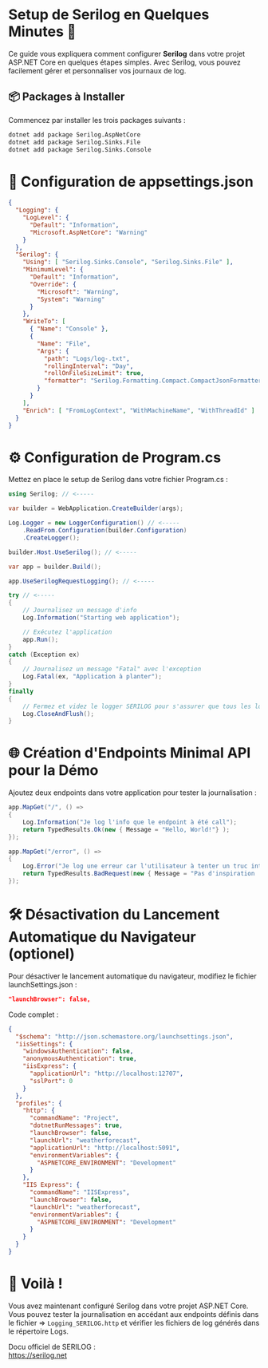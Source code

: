 # Setup de Serilog en Quelques Minutes 🚀

Ce guide vous expliquera comment configurer **Serilog** dans votre projet ASP.NET Core en quelques étapes simples. Avec Serilog, vous pouvez facilement gérer et personnaliser vos journaux de log.

## 📦 Packages à Installer

Commencez par installer les trois packages suivants :

```bash
dotnet add package Serilog.AspNetCore
dotnet add package Serilog.Sinks.File
dotnet add package Serilog.Sinks.Console
```


# 🔧 Configuration de appsettings.json

```json
{
  "Logging": {
    "LogLevel": {
      "Default": "Information",
      "Microsoft.AspNetCore": "Warning"
    }
  },
  "Serilog": {
    "Using": [ "Serilog.Sinks.Console", "Serilog.Sinks.File" ],
    "MinimumLevel": {
      "Default": "Information",
      "Override": {
        "Microsoft": "Warning",
        "System": "Warning"
      }
    },
    "WriteTo": [
      { "Name": "Console" },
      {
        "Name": "File",
        "Args": {
          "path": "Logs/log-.txt",
          "rollingInterval": "Day",
          "rollOnFileSizeLimit": true,
          "formatter": "Serilog.Formatting.Compact.CompactJsonFormatter, Serilog.Formatting.Compact"
        }
      }
    ],
    "Enrich": [ "FromLogContext", "WithMachineName", "WithThreadId" ]
  }
}
```

# ⚙️ Configuration de Program.cs
Mettez en place le setup de Serilog dans votre fichier Program.cs :

```c#
using Serilog; // <-----

var builder = WebApplication.CreateBuilder(args);

Log.Logger = new LoggerConfiguration() // <-----
    .ReadFrom.Configuration(builder.Configuration)
    .CreateLogger();

builder.Host.UseSerilog(); // <-----

var app = builder.Build();

app.UseSerilogRequestLogging(); // <-----

try // <-----
{
    // Journalisez un message d'info
    Log.Information("Starting web application");

    // Exécutez l'application
    app.Run();
}
catch (Exception ex)
{
    // Journalisez un message "Fatal" avec l'exception
    Log.Fatal(ex, "Application à planter");
}
finally
{
    // Fermez et videz le logger SERILOG pour s'assurer que tous les logs
    Log.CloseAndFlush();
}
```

# 🌐 Création d'Endpoints Minimal API pour la Démo
Ajoutez deux endpoints dans votre application pour tester la journalisation :

```c#
app.MapGet("/", () =>
{
    Log.Information("Je log l'info que le endpoint à été call");
    return TypedResults.Ok(new { Message = "Hello, World!"} );
});

app.MapGet("/error", () =>
{
    Log.Error("Je log une erreur car l'utilisateur à tenter un truc interdit :O");
    return TypedResults.BadRequest(new { Message = "Pas d'inspiration .." });
});
```

# 🛠 Désactivation du Lancement Automatique du Navigateur (optionel)
Pour désactiver le lancement automatique du navigateur, modifiez le fichier launchSettings.json :
```json
"launchBrowser": false,
```

Code complet : 

```json
{
  "$schema": "http://json.schemastore.org/launchsettings.json",
  "iisSettings": {
    "windowsAuthentication": false,
    "anonymousAuthentication": true,
    "iisExpress": {
      "applicationUrl": "http://localhost:12707",
      "sslPort": 0
    }
  },
  "profiles": {
    "http": {
      "commandName": "Project",
      "dotnetRunMessages": true,
      "launchBrowser": false,
      "launchUrl": "weatherforecast",
      "applicationUrl": "http://localhost:5091",
      "environmentVariables": {
        "ASPNETCORE_ENVIRONMENT": "Development"
      }
    },
    "IIS Express": {
      "commandName": "IISExpress",
      "launchBrowser": false,
      "launchUrl": "weatherforecast",
      "environmentVariables": {
        "ASPNETCORE_ENVIRONMENT": "Development"
      }
    }
  }
}
```

# 🎉 Voilà !
Vous avez maintenant configuré Serilog dans votre projet ASP.NET Core.  
Vous pouvez tester la journalisation en accédant aux endpoints définis dans le fichier => `Logging_SERILOG.http` et vérifier les fichiers de log générés dans le répertoire Logs.

Docu officiel de SERILOG :  
https://serilog.net


